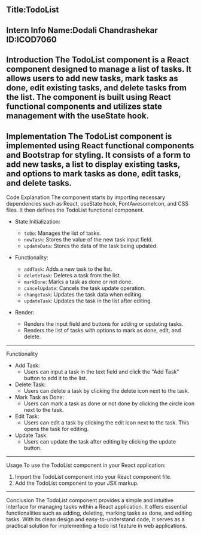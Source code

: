 Title:TodoList 
----------------------------------------------------------------------------------------------------------------------
Intern Info
Name:Dodali Chandrashekar
ID:ICOD7060
----------------------------------------------------------------------------------------------------------------------
Introduction
The TodoList component is a React component designed to manage a list of tasks. It allows users to add new tasks, mark tasks as done, edit existing tasks, and delete tasks from the list. The component is built using React functional components and utilizes state management with the useState hook.
----------------------------------------------------------------------------------------------------------------------
Implementation
The TodoList component is implemented using React functional components and Bootstrap for styling. It consists of a form to add new tasks, a list to display existing tasks, and options to mark tasks as done, edit tasks, and delete tasks.
----------------------------------------------------------------------------------------------------------------------
Code Explanation
The component starts by importing necessary dependencies such as React, useState hook, FontAwesomeIcon, and CSS files. It then defines the TodoList functional component.

- State Initialization: 
  - `toDo`: Manages the list of tasks.
  - `newTask`: Stores the value of the new task input field.
  - `updateData`: Stores the data of the task being updated.

- Functionality:
  - `addTask`: Adds a new task to the list.
  - `deleteTask`: Deletes a task from the list.
  - `markDone`: Marks a task as done or not done.
  - `cancelUpdate`: Cancels the task update operation.
  - `changeTask`: Updates the task data when editing.
  - `updateTask`: Updates the task in the list after editing.

- Render:
  - Renders the input field and buttons for adding or updating tasks.
  - Renders the list of tasks with options to mark as done, edit, and delete.
----------------------------------------------------------------------------------------------------------------------
Functionality
- Add Task:
  - Users can input a task in the text field and click the "Add Task" button to add it to the list.
- Delete Task:
  - Users can delete a task by clicking the delete icon next to the task.
- Mark Task as Done:
  - Users can mark a task as done or not done by clicking the circle icon next to the task.
- Edit Task:
  - Users can edit a task by clicking the edit icon next to the task. This opens the task for editing.
- Update Task:
  - Users can update the task after editing by clicking the update button.
----------------------------------------------------------------------------------------------------------------------
Usage
To use the TodoList component in your React application:
1. Import the TodoList component into your React component file.
2. Add the TodoList component to your JSX markup.
----------------------------------------------------------------------------------------------------------------------
Conclusion
The TodoList component provides a simple and intuitive interface for managing tasks within a React application. It offers essential functionalities such as adding, deleting, marking tasks as done, and editing tasks. With its clean design and easy-to-understand code, it serves as a practical solution for implementing a todo list feature in web applications.
